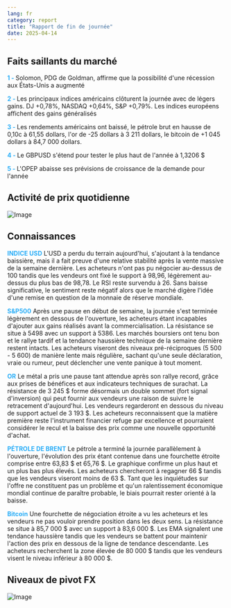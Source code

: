 ```yaml
---
lang: fr
category: report
title: "Rapport de fin de journée"
date: 2025-04-14
---
```



<h2>Faits saillants du marché</h2>
<strong style="color: #2caef7;">1 - </strong> Solomon, PDG de Goldman, affirme que la possibilité d'une récession aux États-Unis a augmenté

<strong style="color: #2caef7;">2 - </strong> Les principaux indices américains clôturent la journée avec de légers gains. DJ +0,78%, NASDAQ +0,64%, S&P +0,79%. Les indices européens affichent des gains généralisés

<strong style="color: #2caef7;">3 - </strong> Les rendements américains ont baissé, le pétrole brut en hausse de 0,10c à 61,55 dollars, l'or de -25 dollars à 3 211 dollars, le bitcoin de +1 045 dollars à 84,7 000 dollars.

<strong style="color: #2caef7;">4 - </strong> Le GBPUSD s'étend pour tester le plus haut de l'année à 1,3206 $

<strong style="color: #2caef7;">5 - </strong> L'OPEP abaisse ses prévisions de croissance de la demande pour l'année



<h2>Activité de prix quotidienne</h2>
<img src="https://markleighedu.github.io/img/Apr-2025/14-Apr-2025/price.jpg" alt="Image"/>

<h2>Connaissances</h2>
<strong style="color: #2caef7;">INDICE USD</strong> L'USD a perdu du terrain aujourd'hui, s'ajoutant à la tendance baissière, mais il a fait preuve d'une relative stabilité après la vente massive de la semaine dernière. Les acheteurs n'ont pas pu négocier au-dessus de 100 tandis que les vendeurs ont fixé le support à 98,96, légèrement au-dessus du plus bas de 98,78. Le RSI reste survendu à 26. Sans baisse significative, le sentiment reste négatif alors que le marché digère l'idée d'une remise en question de la monnaie de réserve mondiale. 

<strong style="color: #2caef7;">S&P500</strong> Après une pause en début de semaine, la journée s'est terminée légèrement en dessous de l'ouverture, les acheteurs étant incapables d'ajouter aux gains réalisés avant la commercialisation. La résistance se situe à 5498 avec un support à 5386. Les marchés boursiers ont tenu bon et le rallye tardif et la tendance haussière technique de la semaine dernière restent intacts. Les acheteurs viseront des niveaux pré-réciproques (5 500 - 5 600) de manière lente mais régulière, sachant qu'une seule déclaration, vraie ou rumeur, peut déclencher une vente panique à tout moment.

<strong style="color: #2caef7;">OR</strong> Le métal a pris une pause tant attendue après son rallye record, grâce aux prises de bénéfices et aux indicateurs techniques de surachat. La résistance de 3 245 $ forme désormais un double sommet (fort signal d'inversion) qui peut fournir aux vendeurs une raison de suivre le retracement d'aujourd'hui. Les vendeurs regarderont en dessous du niveau de support actuel de 3 193 $. Les acheteurs reconnaissent que la matière première reste l'instrument financier refuge par excellence et pourraient considérer le recul et la baisse des prix comme une nouvelle opportunité d'achat.

<strong style="color: #2caef7;">PÉTROLE DE BRENT</strong> Le pétrole a terminé la journée parallèlement à l'ouverture, l'évolution des prix étant contenue dans une fourchette étroite comprise entre 63,83 $ et 65,76 $. Le graphique confirme un plus haut et un plus bas plus élevés. Les acheteurs chercheront à regagner 66 $ tandis que les vendeurs viseront moins de 63 $. Tant que les inquiétudes sur l'offre ne constituent pas un problème et qu'un ralentissement économique mondial continue de paraître probable, le biais pourrait rester orienté à la baisse. 

<strong style="color: #2caef7;">Bitcoin</strong> Une fourchette de négociation étroite a vu les acheteurs et les vendeurs ne pas vouloir prendre position dans les deux sens. La résistance se situe à 85,7 000 $ avec un support à 83,6 000 $. Les EMA signalent une tendance haussière tandis que les vendeurs se battent pour maintenir l'action des prix en dessous de la ligne de tendance descendante. Les acheteurs recherchent la zone élevée de 80 000 $ tandis que les vendeurs visent le niveau inférieur à 80 000 $.



<h2>Niveaux de pivot FX</h2>
<img src="https://markleighedu.github.io/img/Apr-2025/14-Apr-2025/pivot.jpg" alt="Image"/>